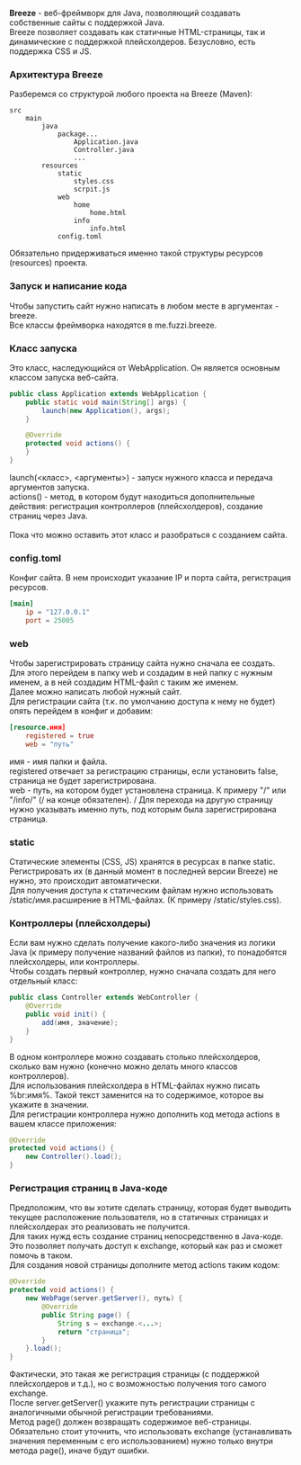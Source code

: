 **Breeze** - веб-фреймворк для Java, позволяющий создавать собственные сайты с поддержкой Java.\
Breeze позволяет создавать как статичные HTML-страницы, так и динамические с поддержкой плейсхолдеров. Безусловно, есть поддержка CSS и JS.
### Архитектура Breeze
Разберемся со структурой любого проекта на Breeze (Maven):
```
src
    main
        java
            package...
                Application.java
                Controller.java
                ...
        resources
            static
                styles.css
                scrpit.js
            web
                home
                    home.html
                info
                    info.html
            config.toml
```
Обязательно придерживаться именно такой структуры ресурсов (resources) проекта.
### Запуск и написание кода
Чтобы запустить сайт нужно написать в любом месте в аргументах -breeze.\
Все классы фреймворка находятся в me.fuzzi.breeze.
### Класс запуска
Это класс, наследующийся от WebApplication. Он является основным классом запуска веб-сайта.
```java
public class Application extends WebApplication {
    public static void main(String[] args) {
        launch(new Application(), args);
    }

    @Override
    protected void actions() {
    }
}
```
launch(<класс>, <аргументы>) - запуск нужного класса и передача аргументов запуска.\
actions() - метод, в котором будут находиться дополнительные действия: регистрация контроллеров (плейсхолдеров), создание страниц через Java.\
\
Пока что можно оставить этот класс и разобраться с созданием сайта.
### config.toml
Конфиг сайта. В нем происходит указание IP и порта сайта, регистрация ресурсов.
```toml
[main]
    ip = "127.0.0.1"
    port = 25005
```
### web
Чтобы зарегистрировать страницу сайта нужно сначала ее создать. Для этого перейдем в папку web и создадим в ней папку с нужным именем, а в ней создадим HTML-файл с таким же именем.\
Далее можно написать любой нужный сайт.\
Для регистрации сайта (т.к. по умолчанию доступа к нему не будет) опять перейдем в конфиг и добавим:
```toml
[resource.имя]
    registered = true
    web = "путь"
```
имя - имя папки и файла.\
registered отвечает за регистрацию страницы, если установить false, страница не будет зарегистрирована.\
web - путь, на котором будет установлена страница. К примеру "/" или "/info/" (/ на конце обязателен).
/
Для перехода на другую страницу нужно указывать именно путь, под которым была зарегистрирована страница.
### static
Статические элементы (CSS, JS) хранятся в ресурсах в папке static. Регистрировать их (в данный момент в последней версии Breeze) не нужно, это происходит автоматически.\
Для получения доступа к статическим файлам нужно использовать /static/имя.расширение в HTML-файлах. (К примеру /static/styles.css).
### Контроллеры (плейсхолдеры)
Если вам нужно сделать получение какого-либо значения из логики Java (к примеру получение названий файлов из папки), то понадобятся плейсхолдеры, или контроллеры.\
Чтобы создать первый контроллер, нужно сначала создать для него отдельный класс:
```java
public class Controller extends WebController {
    @Override
    public void init() {
        add(имя, значение);
    }
}
```
В одном контроллере можно создавать столько плейсхолдеров, сколько вам нужно (конечно можно делать много классов контроллеров).\
Для использования плейсхолдера в HTML-файлах нужно писать %br:имя%. Такой текст заменится на то содержимое, которое вы укажите в значении.\
Для регистрации контроллера нужно дополнить код метода actions в вашем классе приложения:
```java
@Override
protected void actions() {
    new Controller().load();
}
```
### Регистрация страниц в Java-коде
Предположим, что вы хотите сделать страницу, которая будет выводить текущее расположение пользователя, но в статичных страницах и плейсхолдерах это реализовать не получится.\
Для таких нужд есть создание страниц непосредственно в Java-коде. Это позволяет получать доступ к exchange, который как раз и сможет помочь в таком.\
Для создания новой страницы дополните метод actions таким кодом:
```java
@Override
protected void actions() {
    new WebPage(server.getServer(), путь) {
        @Override
        public String page() {
            String s = exchange.<...>;
            return "страница";
        }
    }.load();
}
```
Фактически, это такая же регистрация страницы (с поддержкой плейсхолдеров и т.д.), но с возможностью получения того самого exchange.\
После server.getServer() укажите путь регистрации страницы с аналогичными обычной регистрации требованиями.\
Метод page() должен возвращать содержимое веб-страницы.\
Обязательно стоит уточнить, что использовать exchange (устанавливать значения переменным с его использованием) нужно только внутри метода page(), иначе будут ошибки.